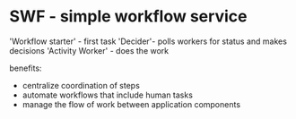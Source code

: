 # SWF - simple workflow service

'Workflow starter' - first task
'Decider'- polls workers for status and makes decisions
'Activity Worker' - does the work


benefits:
- centralize coordination of steps
- automate workflows that include human tasks
- manage the flow of work between application components
